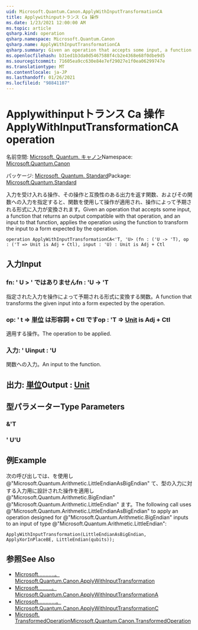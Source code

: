 ```yaml
---
uid: Microsoft.Quantum.Canon.ApplyWithInputTransformationCA
title: Applywithinputトランス Ca 操作
ms.date: 1/23/2021 12:00:00 AM
ms.topic: article
qsharp.kind: operation
qsharp.namespace: Microsoft.Quantum.Canon
qsharp.name: ApplyWithInputTransformationCA
qsharp.summary: Given an operation that accepts some input, a function that returns an output compatible with that operation, and an input to that function, applies the operation using the function to transform the input to a form expected by the operation.
ms.openlocfilehash: b31ed1b3da0d5467588f4cb2e4368e68f0dbe9d5
ms.sourcegitcommit: 71605ea9cc630e84e7ef29027e1f0ea06299747e
ms.translationtype: MT
ms.contentlocale: ja-JP
ms.lasthandoff: 01/26/2021
ms.locfileid: "98841107"
---
```

# <a name="applywithinputtransformationca-operation"></a><span data-ttu-id="42cf2-102">Applywithinputトランス Ca 操作</span><span class="sxs-lookup"><span data-stu-id="42cf2-102">ApplyWithInputTransformationCA operation</span></span>

<span data-ttu-id="42cf2-103">名前空間: [Microsoft. Quantum. キャノン](xref:Microsoft.Quantum.Canon)</span><span class="sxs-lookup"><span data-stu-id="42cf2-103">Namespace: [Microsoft.Quantum.Canon](xref:Microsoft.Quantum.Canon)</span></span>

<span data-ttu-id="42cf2-104">パッケージ: [Microsoft. Quantum. Standard](https://nuget.org/packages/Microsoft.Quantum.Standard)</span><span class="sxs-lookup"><span data-stu-id="42cf2-104">Package: [Microsoft.Quantum.Standard](https://nuget.org/packages/Microsoft.Quantum.Standard)</span></span>


<span data-ttu-id="42cf2-105">入力を受け入れる操作、その操作と互換性のある出力を返す関数、およびその関数への入力を指定すると、関数を使用して操作が適用され、操作によって予期される形式に入力が変換されます。</span><span class="sxs-lookup"><span data-stu-id="42cf2-105">Given an operation that accepts some input, a function that returns an output compatible with that operation, and an input to that function, applies the operation using the function to transform the input to a form expected by the operation.</span></span>

```qsharp
operation ApplyWithInputTransformationCA<'T, 'U> (fn : ('U -> 'T), op : ('T => Unit is Adj + Ctl), input : 'U) : Unit is Adj + Ctl
```


## <a name="input"></a><span data-ttu-id="42cf2-106">入力</span><span class="sxs-lookup"><span data-stu-id="42cf2-106">Input</span></span>

### <a name="fn--u---t"></a><span data-ttu-id="42cf2-107">fn: ' U > ' ではありません</span><span class="sxs-lookup"><span data-stu-id="42cf2-107">fn : 'U -> 'T</span></span>

<span data-ttu-id="42cf2-108">指定された入力を操作によって予期される形式に変換する関数。</span><span class="sxs-lookup"><span data-stu-id="42cf2-108">A function that transforms the given input into a form expected by the operation.</span></span>


### <a name="op--t--unit--is-adj--ctl"></a><span data-ttu-id="42cf2-109">op: ' t => [単位](xref:microsoft.quantum.lang-ref.unit)  は形容詞 + Ctl です</span><span class="sxs-lookup"><span data-stu-id="42cf2-109">op : 'T => [Unit](xref:microsoft.quantum.lang-ref.unit)  is Adj + Ctl</span></span>

<span data-ttu-id="42cf2-110">適用する操作。</span><span class="sxs-lookup"><span data-stu-id="42cf2-110">The operation to be applied.</span></span>


### <a name="input--u"></a><span data-ttu-id="42cf2-111">入力: ' U</span><span class="sxs-lookup"><span data-stu-id="42cf2-111">input : 'U</span></span>

<span data-ttu-id="42cf2-112">関数への入力。</span><span class="sxs-lookup"><span data-stu-id="42cf2-112">An input to the function.</span></span>



## <a name="output--unit"></a><span data-ttu-id="42cf2-113">出力: [単位](xref:microsoft.quantum.lang-ref.unit)</span><span class="sxs-lookup"><span data-stu-id="42cf2-113">Output : [Unit](xref:microsoft.quantum.lang-ref.unit)</span></span>



## <a name="type-parameters"></a><span data-ttu-id="42cf2-114">型パラメーター</span><span class="sxs-lookup"><span data-stu-id="42cf2-114">Type Parameters</span></span>

### <a name="t"></a><span data-ttu-id="42cf2-115">&</span><span class="sxs-lookup"><span data-stu-id="42cf2-115">'T</span></span>


### <a name="u"></a><span data-ttu-id="42cf2-116">' U</span><span class="sxs-lookup"><span data-stu-id="42cf2-116">'U</span></span>



## <a name="example"></a><span data-ttu-id="42cf2-117">例</span><span class="sxs-lookup"><span data-stu-id="42cf2-117">Example</span></span>

<span data-ttu-id="42cf2-118">次の呼び出しでは、を使用し @"Microsoft.Quantum.Arithmetic.LittleEndianAsBigEndian" て、型の入力に対する入力用に設計された操作を適用し @"Microsoft.Quantum.Arithmetic.BigEndian" @"Microsoft.Quantum.Arithmetic.LittleEndian" ます。</span><span class="sxs-lookup"><span data-stu-id="42cf2-118">The following call uses @"Microsoft.Quantum.Arithmetic.LittleEndianAsBigEndian" to apply an operation designed for @"Microsoft.Quantum.Arithmetic.BigEndian" inputs to an input of type @"Microsoft.Quantum.Arithmetic.LittleEndian":</span></span>

```qsharp
ApplyWithInputTransformation(LittleEndianAsBigEndian, ApplyXorInPlaceBE, LittleEndian(qubits));
```

## <a name="see-also"></a><span data-ttu-id="42cf2-119">参照</span><span class="sxs-lookup"><span data-stu-id="42cf2-119">See Also</span></span>

- [<span data-ttu-id="42cf2-120">Microsoft...........。</span><span class="sxs-lookup"><span data-stu-id="42cf2-120">Microsoft.Quantum.Canon.ApplyWithInputTransformation</span></span>](xref:Microsoft.Quantum.Canon.ApplyWithInputTransformation)
- [<span data-ttu-id="42cf2-121">Microsoft.........。</span><span class="sxs-lookup"><span data-stu-id="42cf2-121">Microsoft.Quantum.Canon.ApplyWithInputTransformationA</span></span>](xref:Microsoft.Quantum.Canon.ApplyWithInputTransformationA)
- [<span data-ttu-id="42cf2-122">Microsoft............。</span><span class="sxs-lookup"><span data-stu-id="42cf2-122">Microsoft.Quantum.Canon.ApplyWithInputTransformationC</span></span>](xref:Microsoft.Quantum.Canon.ApplyWithInputTransformationC)
- [<span data-ttu-id="42cf2-123">Microsoft. TransformedOperation</span><span class="sxs-lookup"><span data-stu-id="42cf2-123">Microsoft.Quantum.Canon.TransformedOperation</span></span>](xref:Microsoft.Quantum.Canon.TransformedOperation)